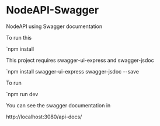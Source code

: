 # NodeAPI-Swagger
NodeAPI using Swagger documentation

To run this

`npm install  

This project requires swagger-ui-express and swagger-jsdoc

`npm install swagger-ui-express swagger-jsdoc --save

To run 

`npm run dev

You can see the swagger documentation in 

http://localhost:3080/api-docs/
